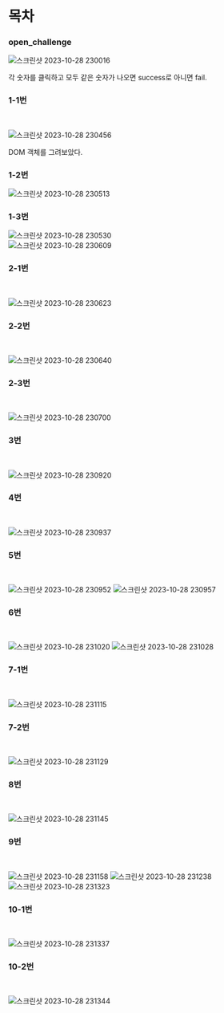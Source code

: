 <h1>목차</h1>


<h3>open_challenge</h3>

![스크린샷 2023-10-28 230016](https://github.com/PM950704/Web-Programming/assets/127920204/9194ddf4-6a8d-4264-bc0a-a6ef5f21959d)<br>

각 숫자를 클릭하고 모두 같은 숫자가 나오면 success로 아니면 fail.<br>

<h3>1-1번</h3><br>

![스크린샷 2023-10-28 230456](https://github.com/PM950704/Web-Programming/assets/127920204/94577a61-b6b6-4231-9cc2-ac88e71ee2bc)<br>

DOM 객체를 그려보았다.<br>

<h3>1-2번</h3>

![스크린샷 2023-10-28 230513](https://github.com/PM950704/Web-Programming/assets/127920204/5365a103-7369-4bd3-b1ea-698bc39a90b9)<br>

<h3>1-3번</h3>

![스크린샷 2023-10-28 230530](https://github.com/PM950704/Web-Programming/assets/127920204/8c6b1851-dc27-44c9-b0a4-7caca096ca51)<br>
![스크린샷 2023-10-28 230609](https://github.com/PM950704/Web-Programming/assets/127920204/b5eac239-57d6-4c4a-b29c-31f543cee7d9)



<h3>2-1번</h3><br>

![스크린샷 2023-10-28 230623](https://github.com/PM950704/Web-Programming/assets/127920204/ecd111aa-c272-4316-901f-275a9bf20e42)<br>


<h3>2-2번</h3><br>

![스크린샷 2023-10-28 230640](https://github.com/PM950704/Web-Programming/assets/127920204/adf4c711-1587-4f17-af88-2fe5756f4802)<br>


<h3>2-3번</h3><br>
 
![스크린샷 2023-10-28 230700](https://github.com/PM950704/Web-Programming/assets/127920204/53085034-345e-46ac-9b7d-2a6275d60071)<br>


<h3>3번</h3><br>

![스크린샷 2023-10-28 230920](https://github.com/PM950704/Web-Programming/assets/127920204/81710112-cd45-45ae-a15c-031d9e408957)<br>


<h3>4번</h3><br>

![스크린샷 2023-10-28 230937](https://github.com/PM950704/Web-Programming/assets/127920204/87671f72-9ae8-4cab-acb2-a11bdf336a7c)<br>


<h3>5번</h3><br>

![스크린샷 2023-10-28 230952](https://github.com/PM950704/Web-Programming/assets/127920204/ddb706dd-4b4d-4281-a24b-c8817898231d)
![스크린샷 2023-10-28 230957](https://github.com/PM950704/Web-Programming/assets/127920204/14e4eca8-e46e-440a-ad88-36b42a69be5d)



<h3>6번</h3><br>

![스크린샷 2023-10-28 231020](https://github.com/PM950704/Web-Programming/assets/127920204/734e563a-886f-4635-9e11-4874fb210422)
![스크린샷 2023-10-28 231028](https://github.com/PM950704/Web-Programming/assets/127920204/1f9d8caf-580d-4e5c-88c7-569d8c8cdb73)



<h3>7-1번</h3><br>

![스크린샷 2023-10-28 231115](https://github.com/PM950704/Web-Programming/assets/127920204/935a0634-d705-434b-a001-007419b3646f)<br>



<h3>7-2번</h3><br>

![스크린샷 2023-10-28 231129](https://github.com/PM950704/Web-Programming/assets/127920204/0fb21f91-0b65-42f6-bf4b-3992b4905e7e)<br>


<h3>8번</h3><br>

![스크린샷 2023-10-28 231145](https://github.com/PM950704/Web-Programming/assets/127920204/eb267be5-e64e-42b2-898a-2deecef2e9e9)<br>


<h3>9번</h3><br>

![스크린샷 2023-10-28 231158](https://github.com/PM950704/Web-Programming/assets/127920204/5b9b0318-afa9-41ab-8eeb-75205bd2fb14)
![스크린샷 2023-10-28 231238](https://github.com/PM950704/Web-Programming/assets/127920204/30e0769e-846c-4724-905d-e02676cd5733)
![스크린샷 2023-10-28 231323](https://github.com/PM950704/Web-Programming/assets/127920204/45ce9181-371c-4e19-a2c3-0f1ee307ce6e)<br>

<h3>10-1번</h3><br>

![스크린샷 2023-10-28 231337](https://github.com/PM950704/Web-Programming/assets/127920204/547cb317-2d01-4bf6-aede-236805924306)<br>

<h3>10-2번</h3><br>

![스크린샷 2023-10-28 231344](https://github.com/PM950704/Web-Programming/assets/127920204/01022855-9eec-498b-b521-ce2adf3dcac9)<br>



